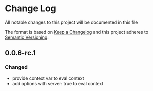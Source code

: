 # Change Log
All notable changes to this project will be documented in this file

The format is based on [Keep a Changelog](http://keepachangelog.com/)
and this project adheres to [Semantic Versioning](http://semver.org/).

## 0.0.6-rc.1
### Changed
 - provide context var to eval context
 - add options with server: true to eval context
   

